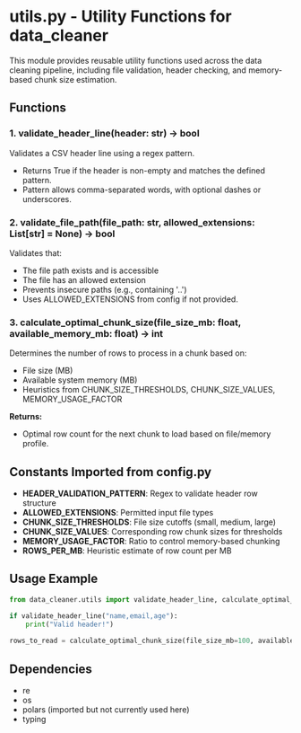 # utils.py - Utility Functions for data_cleaner

This module provides reusable utility functions used across the data cleaning pipeline, including file validation, header checking, and memory-based chunk size estimation.

## Functions

### 1. validate_header_line(header: str) -> bool

Validates a CSV header line using a regex pattern.

- Returns True if the header is non-empty and matches the defined pattern.
- Pattern allows comma-separated words, with optional dashes or underscores.

### 2. validate_file_path(file_path: str, allowed_extensions: List[str] = None) -> bool

Validates that:
- The file path exists and is accessible
- The file has an allowed extension
- Prevents insecure paths (e.g., containing '..')
- Uses ALLOWED_EXTENSIONS from config if not provided.

### 3. calculate_optimal_chunk_size(file_size_mb: float, available_memory_mb: float) -> int

Determines the number of rows to process in a chunk based on:
- File size (MB)
- Available system memory (MB)
- Heuristics from CHUNK_SIZE_THRESHOLDS, CHUNK_SIZE_VALUES, MEMORY_USAGE_FACTOR

**Returns:**
- Optimal row count for the next chunk to load based on file/memory profile.

## Constants Imported from config.py

- **HEADER_VALIDATION_PATTERN**: Regex to validate header row structure
- **ALLOWED_EXTENSIONS**: Permitted input file types
- **CHUNK_SIZE_THRESHOLDS**: File size cutoffs (small, medium, large)
- **CHUNK_SIZE_VALUES**: Corresponding row chunk sizes for thresholds
- **MEMORY_USAGE_FACTOR**: Ratio to control memory-based chunking
- **ROWS_PER_MB**: Heuristic estimate of row count per MB

## Usage Example

```python
from data_cleaner.utils import validate_header_line, calculate_optimal_chunk_size

if validate_header_line("name,email,age"):
    print("Valid header!")
    
rows_to_read = calculate_optimal_chunk_size(file_size_mb=100, available_memory_mb=2048)
```

## Dependencies

- re
- os
- polars (imported but not currently used here)
- typing